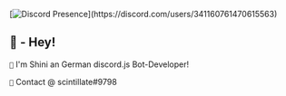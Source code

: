 [![Discord Presence](https://lanyard-profile-readme.vercel.app/api/341160761470615563?theme=dark&bg=809ecf&animated=false&hideDiscrim=true&borderRadius=30px&idleMessage=Probably%20doing%20something%20else...)](https://discord.com/users/341160761470615563)

## 🔰 - Hey!
`🔸` I'm Shini an German discord.js Bot-Developer!

`🔸` Contact @ scintillate#9798
